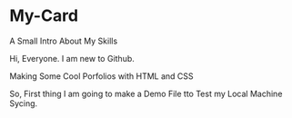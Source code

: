 # My-Card
A Small Intro About My Skills

Hi, Everyone.
I am new to Github.

Making Some Cool Porfolios with HTML and CSS

So, First thing I am going to make a Demo File tto Test my Local Machine Sycing.